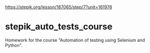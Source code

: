 https://stepik.org/lesson/187065/step/7?unit=161976

# stepik_auto_tests_course
Homework for the course "Automation of testing using Selenium and Python".
